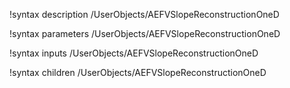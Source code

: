 !syntax description /UserObjects/AEFVSlopeReconstructionOneD

!syntax parameters /UserObjects/AEFVSlopeReconstructionOneD

!syntax inputs /UserObjects/AEFVSlopeReconstructionOneD

!syntax children /UserObjects/AEFVSlopeReconstructionOneD
